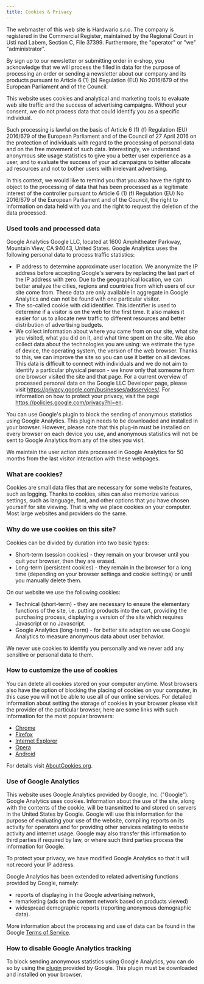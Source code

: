```yaml
---
title: Cookies & Privacy
---
```


The webmaster of this web site is Hardwario s.r.o. The company is registered in the Commercial Register, maintained by the Regional Court in Usti nad Labem, Section C, File 37399. Furthermore, the "operator" or "we" "administrator".

By sign up to our newsletter or submitting order in e-shop, you acknowledge that we will process the filled in data for the purpose of processing an order or sending a newsletter about our company and its products pursuant to Article 6 (1) (b) Regulation (EU) No 2016/679 of the European Parliament and of the Council.

This website uses cookies and analytical and marketing tools to evaluate web site traffic and the success of advertising campaigns. Without your consent, we do not process data that could identify you as a specific individual.

Such processing is lawful on the basis of Article 6 (1) (f) Regulation (EU) 2016/679 of the European Parliament and of the Council of 27 April 2016 on the protection of individuals with regard to the processing of personal data and on the free movement of such data. Interestingly, we understand anonymous site usage statistics to give you a better user experience as a user, and to evaluate the success of your ad campaigns to better allocate ad resources and not to bother users with irrelevant advertising.

In this context, we would like to remind you that you also have the right to object to the processing of data that has been processed as a legitimate interest of the controller pursuant to Article 6 (1) (f) Regulation (EU) No 2016/679 of the European Parliament and of the Council, the right to information on data held with you and the right to request the deletion of the data processed.

### Used tools and processed data

Google Analytics Google LLC, located at 1600 Amphitheater Parkway, Mountain View, CA 94043, United States. Google Analytics uses the following personal data to process traffic statistics:

* IP address to determine approximate user location. We anonymize the IP address before accepting Google's servers by replacing the last part of the IP address with zero. Due to the geographical location, we can better analyze the cities, regions and countries from which users of our site come from. These data are only available in aggregate in Google Analytics and can not be found with one particular visitor.
* The so-called cookie with cid identifier. This identifier is used to determine if a visitor is on the web for the first time. It also makes it easier for us to allocate new traffic to different resources and better distribution of advertising budgets.
* We collect information about where you came from on our site, what site you visited, what you did on it, and what time spent on the site. We also collect data about the technologies you are using: we estimate the type of device, the operating system, the version of the web browser. Thanks to this, we can improve the site so you can use it better on all devices. This data is difficult to connect with individuals and we do not aim to identify a particular physical person - we know only that someone from one browser visited the site and that page.
For a current overview of processed personal data on the Google LLC Developer page, please visit https://privacy.google.com/businesses/adsservices/. For information on how to protect your privacy, visit the page https://policies.google.com/privacy?hl=en.

You can use Google's plugin to block the sending of anonymous statistics using Google Analytics. This plugin needs to be downloaded and installed in your browser. However, please note that this plug-in must be installed on every browser on each device you use, and anonymous statistics will not be sent to Google Analytics from any of the sites you visit.

We maintain the user action data processed in Google Analytics for 50 months from the last visitor interaction with these webpages.

### What are cookies?

Cookies are small data files that are necessary for some website features, such as logging. Thanks to cookies, sites can also memorize various settings, such as language, font, and other options that you have chosen yourself for site viewing. That is why we place cookies on your computer. Most large websites and providers do the same.

### Why do we use cookies on this site?

Cookies can be divided by duration into two basic types:

* Short-term (session cookies) - they remain on your browser until you quit your browser, then they are erased.
* Long-term (persistent cookies) - they remain in the browser for a long time (depending on your browser settings and cookie settings) or until you manually delete them.

On our website we use the following cookies:

* Technical (short-term) - they are necessary to ensure the elementary functions of the site, i.e. putting products into the cart, providing the purchasing process, displaying a version of the site which requires Javascript or no Javascript.
* Google Analytics (long-term) - for better site adaption we use Google Analytics to measure anonymous data about user behavior.

We never use cookies to identify you personally and we never add any sensitive or personal data to them.

### How to customize the use of cookies

You can delete all cookies stored on your computer anytime. Most browsers also have the option of blocking the placing of cookies on your computer, in this case you will not be able to use all of our online services. For detailed information about setting the storage of cookies in your browser please visit the provider of the particular browser, here are some links with such information for the most popular browsers:

* [Chrome](https://www.google.com/url?q=https://support.google.com/accounts/answer/61416?hl%3Dcs&sa=D&ust=1481454929810000&usg=AFQjCNGClvrW04AP4stXaMqMb0fsoMXAJg)
* [Firefox](https://www.google.com/url?q=https://support.mozilla.org/cs/kb/Pr%25C3%25A1ce%2520s%2520cookies&sa=D&ust=1481454929810000&usg=AFQjCNHJ5v2DHiMZ0lNvjJtPFgE8FW-aJw)
* [Internet Explorer](https://www.google.com/url?q=http://support.microsoft.com/gp/cookies/cs&sa=D&ust=1481454929811000&usg=AFQjCNHp79AifJIHxeqMoo9g2HwM52NE6w)
* [Opera](https://www.google.com/url?q=http://help.opera.com/Windows/9.64/cs/cookies.html&sa=D&ust=1481454929811000&usg=AFQjCNH3AqJuZ96IvwluKbVXO-FoaI2vAg)
* [Android](https://www.google.com/url?q=https://support.google.com/xoom/answer/169022?rd%3D1&sa=D&ust=1481454929812000&usg=AFQjCNHMGByj1rF-dvGZzg7MMbzEyD3_MQ)

For details visit [AboutCookies.org](https://www.google.com/url?q=http://www.aboutcookies.org/&sa=D&ust=1481454929813000&usg=AFQjCNGqytVUo_coIkz7Iq-QZXSpA6TiIA).

### Use of Google Analytics

This website uses Google Analytics provided by Google, Inc. ("Google"). Google Analytics uses cookies. Information about the use of the site, along with the contents of the cookie, will be transmitted to and stored on servers in the United States by Google. Google will use this information for the purpose of evaluating your use of the website, compiling reports on its activity for operators and for providing other services relating to website activity and internet usage. Google may also transfer this information to third parties if required by law, or where such third parties process the information for Google.

To protect your privacy, we have modified Google Analytics so that it will not record your IP address.

Google Analytics has been extended to related advertising functions provided by Google, namely:

* reports of displaying in the Google advertising network,
* remarketing (ads on the content network based on products viewed)
* widespread demographic reports (reporting anonymous demographic data).

More information about the processing and use of data can be found in the Google [Terms of Service](https://www.google.com/url?q=http://www.google.com/intl/cs/policies/privacy/partners/&sa=D&ust=1481454929815000&usg=AFQjCNF-ALFqtTNitpKmaIyCI3M7P60Peg).

### How to disable Google Analytics tracking

To block sending anonymous statistics using Google Analytics, you can do so by using the [plugin](https://www.google.com/url?q=https://tools.google.com/dlpage/gaoptout&sa=D&ust=1481454929816000&usg=AFQjCNFYVurWjXTlFwcb70Q8I4N2di2nWg) provided by Google. This plugin must be downloaded and installed on your browser.
